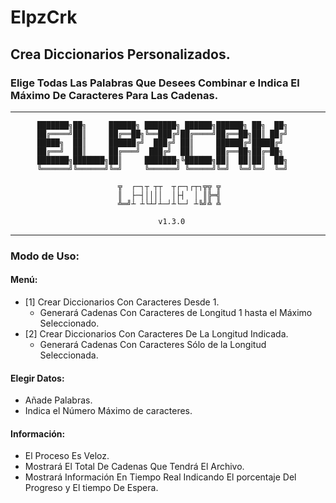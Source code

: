 # ElpzCrk
## Crea Diccionarios Personalizados.
### Elige Todas Las Palabras Que Desees Combinar e Indica El Máximo De Caracteres Para Las Cadenas.

- - -

          ███████╗██╗     ██████╗ ███████╗ ██████╗██████╗ ██╗  ██╗
          ██╔════╝██║     ██╔══██╗╚══███╔╝██╔════╝██╔══██╗██║ ██╔╝
          █████╗  ██║     ██████╔╝  ███╔╝ ██║     ██████╔╝█████╔╝ 
          ██╔══╝  ██║     ██╔═══╝  ███╔╝  ██║     ██╔══██╗██╔═██╗ 
          ███████╗███████╗██║     ███████╗╚██████╗██║  ██║██║  ██╗
          ╚══════╝╚══════╝╚═╝     ╚══════╝ ╚═════╝╚═╝  ╚═╝╚═╝  ╚═╝

                            ╦  ┌─┐┬ ┬┬  ┬┌─┐┌┬┐╦╦ ╦
                            ║  ├─┤││││  │├┤  │ ║╠═╣
                            ╩═╝┴ ┴└┴┘┴─┘┴└─┘ ┴╚╝╩ ╩

                                     v1.3.0
- - -

### Modo de Uso:

#### Menú:

* [1] Crear Diccionarios Con Caracteres Desde 1.
    * Generará Cadenas Con Caracteres de Longitud 1 hasta el Máximo Seleccionado.
* [2] Crear Diccionarios Con Caracteres De La Longitud Indicada.
    * Generará Cadenas Con Caracteres Sólo de la Longitud Seleccionada.

#### Elegir Datos: 

* Añade Palabras.
* Indica el Número Máximo de caracteres.

#### Información:

* El Proceso Es Veloz.
* Mostrará El Total De Cadenas Que Tendrá El Archivo.
* Mostrará Información En Tiempo Real Indicando El porcentaje Del Progreso y El tiempo De Espera.

